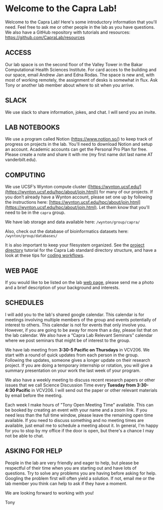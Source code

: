 # Welcome to the Capra Lab!
Welcome to the Capra Lab! Here's some introductory information that you'll need. Feel free to ask me or other people in the lab as you have questions. We also have a GitHub repository with tutorials and resources: https://github.com/CapraLab/resources

## ACCESS
Our lab space is on the second floor of the Valley Tower in the Bakar Computational Health Sciences Institute. For card acces to the building and our space, email Andrew Jan and Edna Rodas. The space is new and, with most of working remotely, the assignment of desks is somewhat in flux. Ask Tony or another lab member about where to sit when you arrive.

## SLACK
We use slack to share information, jokes, and chat. I will send you an invite.

## LAB NOTEBOOKS
We use a program called Notion (https://www.notion.so/) to keep track of progress on projects in the lab. You'll need to download Notion and setup an account. Academic accounts can get the Personal Pro Plan for free. Please create a note and share it with me (my first name dot last name AT vanderbilt.edu). 

## COMPUTING
We use UCSF’s Wynton compute cluster ([https://wynton.ucsf.edu/](https://wynton.ucsf.edu/hpc/about/join.html)) for many of our projects. If you don’t already have a Wynton account, please set one up by following the instructions here: [https://wynton.ucsf.edu/hpc/about/join.html](https://wynton.ucsf.edu/hpc/about/join.html). Let them know that you'll need to be in the `capra` group.

We have lab storage and data available here:
`/wynton/group/capra/`

Also, check out the database of bioinformatics datasets here:
`/wynton/group/databases/`

It is also important to keep your filesystem organized. See the [project directory](https://github.com/CapraLab/resources/blob/master/tutorials/directory_structure.md) tutorial for the Capra Lab standard directory structure, and have a look at these tips for [coding workflows](https://github.com/CapraLab/resources/blob/master/tutorials/reproducible_coding.md).

## WEB PAGE
If you would like to be listed on the lab [web page](http://www.capralab.org/), please send me a photo and a brief description of your background and interests.

## SCHEDULES
I will add you to the lab's shared google calendar. This calendar is for meetings involving multiple members of the group and events potentially of interest to others. This calendar is not for events that only involve you. However, if you are going to be away for more than a day, please list that on the lab calendar. We also have a “Capra Lab Relevant Seminars” calendar where we post seminars that might be of interest to the group.

We have lab meeting from **3:30-5 Pacific on Thursdays** in VCV206. We start with a round of quick updates from each person in the group. Following the updates, someone gives a longer update on their research project. If you are doing a temporary internship or rotation, you will give a summary presentation on your work the last week of your program.

We also have a weekly meeting to discuss recent research papers or other issues that we call Science Discussion Time every **Tuesday from 3:30-4:30 Pacific** in VCV206. I will send out the paper or other relevant materials by email before the meeting.

Each week I make hours of "Tony Open Meeting Time" available. This can be booked by creating an event with your name and a zoom link. If you need less than the full time window, please leave the remaining open time available. If you need to discuss something and no meeting times are available, just email me to schedule a meeting about it. In general, I'm happy for you to stop by my office if the door is open, but there's a chance I may not be able to chat.

## ASKING FOR HELP
People in the lab are very friendly and eager to help, but please be respectful of their time when you are starting out and have lots of questions. Try to solve any problems you are having before asking for help. Googling the problem first will often yield a solution. If not, email me or the lab member you think can help to ask if they have a moment.

We are looking forward to working with you!

Tony
